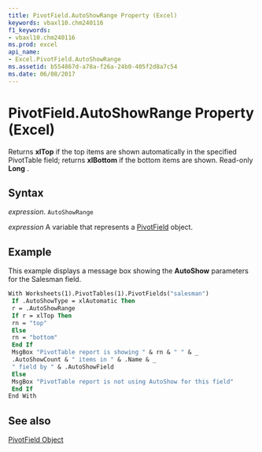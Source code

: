 ```yaml
---
title: PivotField.AutoShowRange Property (Excel)
keywords: vbaxl10.chm240116
f1_keywords:
- vbaxl10.chm240116
ms.prod: excel
api_name:
- Excel.PivotField.AutoShowRange
ms.assetid: b554867d-a78a-f26a-24b0-405f2d8a7c54
ms.date: 06/08/2017
---
```



# PivotField.AutoShowRange Property (Excel)

Returns  **xlTop** if the top items are shown automatically in the specified PivotTable field; returns **xlBottom** if the bottom items are shown. Read-only **Long** .


## Syntax

 _expression_. `AutoShowRange`

 _expression_ A variable that represents a [PivotField](./Excel.PivotField.md) object.


## Example

This example displays a message box showing the  **AutoShow** parameters for the Salesman field.


```vb
With Worksheets(1).PivotTables(1).PivotFields("salesman") 
 If .AutoShowType = xlAutomatic Then 
 r = .AutoShowRange 
 If r = xlTop Then 
 rn = "top" 
 Else 
 rn = "bottom" 
 End If 
 MsgBox "PivotTable report is showing " & rn & " " & _ 
 .AutoShowCount & " items in " & .Name & _ 
 " field by " & .AutoShowField 
 Else 
 MsgBox "PivotTable report is not using AutoShow for this field" 
 End If 
End With
```


## See also


[PivotField Object](Excel.PivotField.md)

